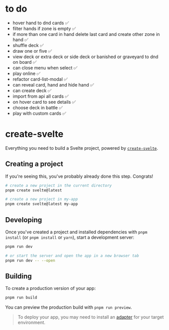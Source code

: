 # to do

- hover hand to dnd cards ✅
- filter hands if zone is empty ✅
- if more than one card in hand delete last card and create other zone in hand ✅
- shuffle deck ✅
- draw one or five ✅
- view deck or extra deck or side deck or banished or graveyard to dnd on board ✅
- can close menu when select ✅
- play online ✅
- refactor card-list-modal ✅
- can reveal card, hand and hide hand ✅
- can create deck ✅
- import from api all cards ✅
- on hover card to see details ✅
- choose deck in battle ✅
- play with custom cards ✅

# create-svelte

Everything you need to build a Svelte project, powered by [`create-svelte`](https://github.com/sveltejs/kit/tree/master/packages/create-svelte).

## Creating a project

If you're seeing this, you've probably already done this step. Congrats!

```bash
# create a new project in the current directory
pnpm create svelte@latest

# create a new project in my-app
pnpm create svelte@latest my-app
```

## Developing

Once you've created a project and installed dependencies with `pnpm install` (or `pnpm install` or `yarn`), start a development server:

```bash
pnpm run dev

# or start the server and open the app in a new browser tab
pnpm run dev -- --open
```

## Building

To create a production version of your app:

```bash
pnpm run build
```

You can preview the production build with `pnpm run preview`.

> To deploy your app, you may need to install an [adapter](https://kit.svelte.dev/docs/adapters) for your target environment.
